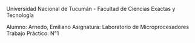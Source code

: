 Universidad Nacional de Tucumán - Facultad de Ciencias Exactas y Tecnología

Alumno: Arnedo, Emiliano
Asignatura: Laboratorio de Microprocesadores
Trabajo Práctico: N°1
